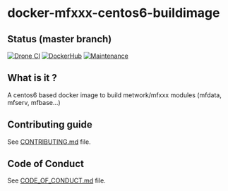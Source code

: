 # docker-mfxxx-centos6-buildimage

[//]: # (automatically generated from https://github.com/metwork-framework/resources/blob/master/cookiecutter/%7B%7Bcookiecutter.repo%7D%7D/README.md)

## Status (master branch)
[![Drone CI](http://metwork-framework.org:8000/api/badges/metwork-framework/docker-mfxxx-centos6-buildimage/status.svg)](http://metwork-framework.org:8000/metwork-framework/docker-mfxxx-centos6-buildimage)
[![DockerHub](https://github.com/metwork-framework/resources/blob/master/badges/dockerhub_link.svg)](https://hub.docker.com/r/metwork/docker-mfxxx-centos6-buildimage/)
[![Maintenance](https://github.com/metwork-framework/resources/blob/master/badges/maintained.svg)]()

## What is it ?

A centos6 based docker image to build metwork/mfxxx modules (mfdata, mfserv, mfbase...)


## Contributing guide

See [CONTRIBUTING.md](CONTRIBUTING.md) file.



## Code of Conduct

See [CODE_OF_CONDUCT.md](CODE_OF_CONDUCT.md) file.


